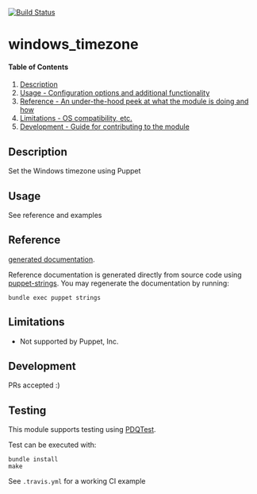 [![Build Status](https://travis-ci.org/GeoffWilliams/puppet-windows_timezone.svg?branch=master)](https://travis-ci.org/GeoffWilliams/puppet-windows_timezone)
# windows_timezone

#### Table of Contents

1. [Description](#description)
1. [Usage - Configuration options and additional functionality](#usage)
1. [Reference - An under-the-hood peek at what the module is doing and how](#reference)
1. [Limitations - OS compatibility, etc.](#limitations)
1. [Development - Guide for contributing to the module](#development)

## Description

Set the Windows timezone using Puppet

## Usage
See reference and examples

## Reference
[generated documentation](https://rawgit.com/GeoffWilliams/puppet-windows_timezone/master/doc/index.html).

Reference documentation is generated directly from source code using [puppet-strings](https://github.com/puppetlabs/puppet-strings).  You may regenerate the documentation by running:

```shell
bundle exec puppet strings
```

## Limitations
* Not supported by Puppet, Inc.

## Development

PRs accepted :)

## Testing
This module supports testing using [PDQTest](https://github.com/declarativesystems/pdqtest).


Test can be executed with:

```
bundle install
make
```

See `.travis.yml` for a working CI example
